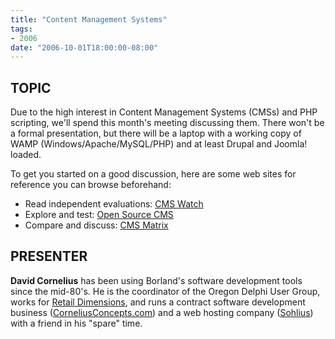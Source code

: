```yaml
---
title: "Content Management Systems"
tags:
- 2006
date: "2006-10-01T18:00:00-08:00"
---
```

## TOPIC ##

Due to the high interest in Content Management Systems (CMSs) and PHP scripting, we'll spend this month's meeting discussing them. There won't be a formal presentation, but there will be a laptop with a working copy of WAMP (Windows/Apache/MySQL/PHP) and at least Drupal and Joomla! loaded.

To get you started on a good discussion, here are some web sites for
reference you can browse beforehand:

- Read independent evaluations: [CMS Watch](http://www.cmswatch.com)
- Explore and test: [Open Source CMS](http://www.opensourcecms.com)
- Compare and discuss: [CMS Matrix](http://cmsmatrix.org)

## PRESENTER ##

**David Cornelius** has been using Borland's software development tools since the mid-80's. He is the coordinator of the Oregon Delphi User Group, works for [Retail Dimensions](http://retaildimensions.com), and runs a contract software development business ([CorneliusConcepts.com](http://corneliusconcepts.com)) and a web hosting company ([Sohlius](http://sohlius.com)) with a friend in his "spare" time.

